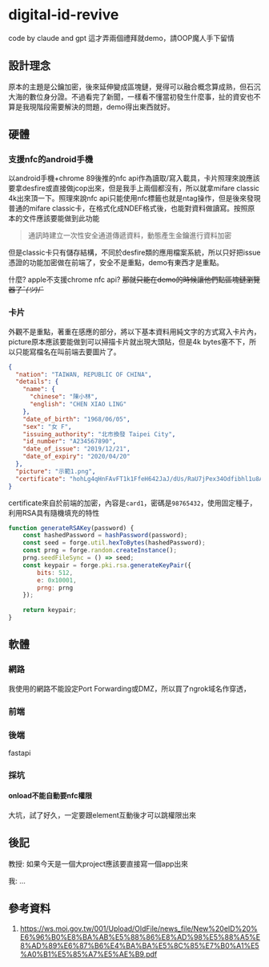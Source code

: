 # digital-id-revive
code by claude and gpt
這才弄兩個禮拜就demo，請OOP魔人手下留情

## 設計理念

原本的主題是公鑰加密，後來延伸變成區塊鏈，覺得可以融合概念算成熟，但石沉大海的數位身分證。不過看完了新聞，一樣看不懂當初發生什麼事，扯的資安也不算是我現階段需要解決的問題，demo得出東西就好。

## 硬體

### 支援nfc的android手機

以android手機+chrome 89後推的nfc api作為讀取/寫入載具，卡片照理來說應該要拿desfire或直接做jcop出來，但是我手上兩個都沒有，所以就拿mifare classic 4k出來頂一下。照理來說nfc api只能使用nfc標籤也就是ntag操作，但是後來發現普通的mifare classic卡，在格式化成NDEF格式後，也能對資料做讀寫。按照原本的文件應該要能做到此功能
> 通訊時建立一次性安全通道傳遞資料，動態產生金鑰進行資料加密

但是classic卡只有儲存結構，不同於desfire類的應用檔案系統，所以只好把issue憑證的功能加密做在前端了，安全不是重點，demo有東西才是重點。

什麼? apple不支援chrome nfc api? ~~那就只能在demo的時候讓他們點區塊鏈瀏覽器了¯_(ツ)_/¯~~


### 卡片

外觀不是重點，著重在感應的部分，將以下基本資料用純文字的方式寫入卡片內，picture原本應該要能做到可以掃描卡片就出現大頭貼，但是4k bytes塞不下，所以只能寫檔名在叫前端去要圖片了。

```json
{
  "nation": "TAIWAN, REPUBLIC OF CHINA",
  "details": {
    "name": {
      "chinese": "陳小林",
      "english": "CHEN XIAO LING"
    },
    "date_of_birth": "1968/06/05",
    "sex": "女 F",
    "issuing_authority": "北市換發 Taipei City",
    "id_number": "A234567890",
    "date_of_issue": "2019/12/21",
    "date_of_expiry": "2020/04/20"
  },
  "picture": "示範1.png",
  "certificate": "hohLg4qHnFAvFT1k1FfeH642JaJ/dUs/RaU7jPex34Odfibhl1u8A5p/B01s1BpEfanrUjw37JR5fVKebpDG2g=="
}
```

certificate來自於前端的加密，內容是`card1`，密碼是`98765432`，使用固定種子，利用RSA具有隨機填充的特性

```javascript
function generateRSAKey(password) {
    const hashedPassword = hashPassword(password);
    const seed = forge.util.hexToBytes(hashedPassword);
    const prng = forge.random.createInstance();
    prng.seedFileSync = () => seed;
    const keypair = forge.pki.rsa.generateKeyPair({
        bits: 512,
        e: 0x10001,
        prng: prng
    });
    
    return keypair;
}
```

## 軟體

### 網路

我使用的網路不能設定Port Forwarding或DMZ，所以買了ngrok域名作穿透，

### 前端


### 後端
fastapi

### 採坑

#### onload不能自動要nfc權限
大坑，試了好久，一定要跟element互動後才可以跳權限出來

## 後記

教授: 如果今天是一個大project應該要直接寫一個app出來

我: ...

## 參考資料
1. https://ws.moi.gov.tw/001/Upload/OldFile/news_file/New%20eID%20%E6%96%B0%E8%BA%AB%E5%88%86%E8%AD%98%E5%88%A5%E8%AD%89%E6%87%B6%E4%BA%BA%E5%8C%85%E7%B0%A1%E5%A0%B1%E5%85%A7%E5%AE%B9.pdf





